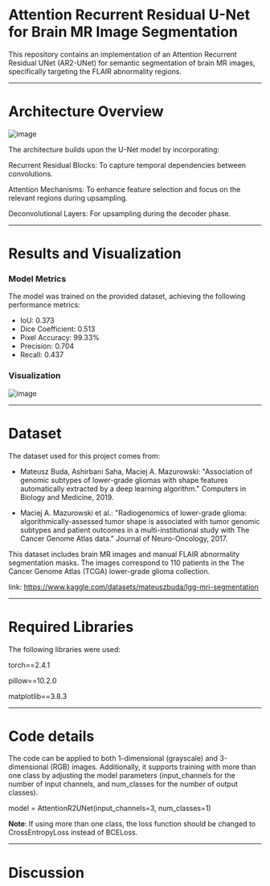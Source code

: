 # Attention Recurrent Residual U-Net for Brain MR Image Segmentation
This repository contains an implementation of an Attention Recurrent Residual UNet (AR2-UNet) for semantic segmentation of brain MR images, specifically targeting the FLAIR abnormality regions.

--------------------------------------------------------------------------------------------------------------------------------
# Architecture Overview

![image](https://github.com/user-attachments/assets/aa60dece-c2ef-4df5-af34-1efcb9bc7d14)

The architecture builds upon the U-Net model by incorporating:

Recurrent Residual Blocks: To capture temporal dependencies between convolutions.

Attention Mechanisms: To enhance feature selection and focus on the relevant regions during upsampling.

Deconvolutional Layers: For upsampling during the decoder phase.

--------------------------------------------------------------------------------------------------------------------------------

# Results and Visualization

### Model Metrics 
The model was trained on the provided dataset, achieving the following performance metrics:

* IoU: 0.373
* Dice Coefficient: 0.513
* Pixel Accuracy: 99.33%
* Precision: 0.704
* Recall: 0.437

### Visualization

![image](https://github.com/user-attachments/assets/4a5f2532-ec2e-489d-af05-e5efb5cf0aea)


--------------------------------------------------------------------------------------------------------------------------------

# Dataset

The dataset used for this project comes from:

* Mateusz Buda, Ashirbani Saha, Maciej A. Mazurowski: "Association of genomic subtypes of lower-grade gliomas with shape features automatically extracted by a deep learning algorithm." Computers in Biology and Medicine, 2019.
  
* Maciej A. Mazurowski et al.: "Radiogenomics of lower-grade glioma: algorithmically-assessed tumor shape is associated with tumor genomic subtypes and patient outcomes in a multi-institutional study with The Cancer Genome Atlas data." Journal of Neuro-Oncology, 2017.
  
This dataset includes brain MR images and manual FLAIR abnormality segmentation masks. The images correspond to 110 patients in the The Cancer Genome Atlas (TCGA) lower-grade glioma collection.

link: https://www.kaggle.com/datasets/mateuszbuda/lgg-mri-segmentation

--------------------------------------------------------------------------------------------------------------------------------

# Required Libraries
The following libraries were used:

torch==2.4.1

pillow==10.2.0

matplotlib==3.8.3

--------------------------------------------------------------------------------------------------------------------------------

# Code details

The code can be applied to both 1-dimensional (grayscale) and 3-dimensional (RGB) images. Additionally, it supports training with more than one class by adjusting the model parameters (input_channels for the number of input channels, and num_classes for the number of output classes).

model = AttentionR2UNet(input_channels=3, num_classes=1)

**Note**: If using more than one class, the loss function should be changed to CrossEntropyLoss instead of BCELoss.

--------------------------------------------------------------------------------------------------------------------------------

# Discussion 


